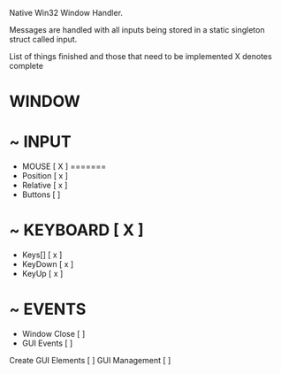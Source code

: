 
Native Win32 Window Handler.

Messages are handled with all inputs being stored in a static singleton struct called input. 

List of things finished and those that need to be implemented X denotes complete

 WINDOW
========
~ INPUT
 =======
 - MOUSE  [ X ]
  =======
  - Position         [ x ]
  - Relative         [ x ]
  - Buttons          [   ]
 				     
 ~ KEYBOARD [ X ]     
  ==========	     
  - Keys[]           [ x ]
  - KeyDown          [ x ]
  - KeyUp            [ x ]
				     
~ EVENTS		     
 ========		     
 - Window Close      [   ]
 - GUI Events        [   ]


 Create GUI Elements [  ]
 GUI Management      [  ]

